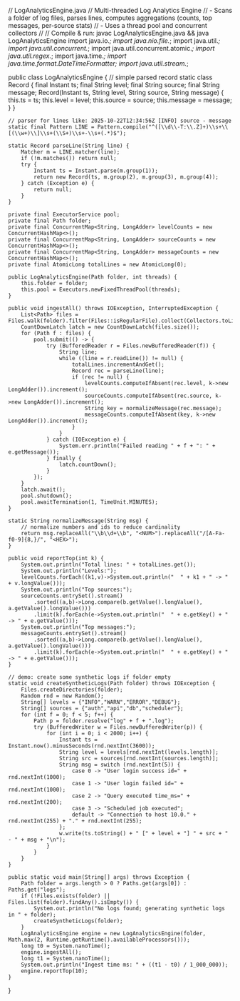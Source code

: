// LogAnalyticsEngine.java
// Multi-threaded Log Analytics Engine
// - Scans a folder of log files, parses lines, computes aggregations (counts, top messages, per-source stats)
// - Uses a thread pool and concurrent collectors
//
// Compile & run: javac LogAnalyticsEngine.java && java LogAnalyticsEngine <log-folder>
import java.io.*;
import java.nio.file.*;
import java.util.*;
import java.util.concurrent.*;
import java.util.concurrent.atomic.*;
import java.util.regex.*;
import java.time.*;
import java.time.format.DateTimeFormatter;
import java.util.stream.*;

public class LogAnalyticsEngine {
    // simple parsed record
    static class Record {
        final Instant ts;
        final String level;
        final String source;
        final String message;
        Record(Instant ts, String level, String source, String message) {
            this.ts = ts; this.level = level; this.source = source; this.message = message;
        }
    }

    // parser for lines like: 2025-10-22T12:34:56Z [INFO] source - message
    static final Pattern LINE = Pattern.compile("^([\\d\\-T:\\.Z]+)\\s+\\[(\\w+)\\]\\s+(\\S+)\\s+-\\s+(.*)$");

    static Record parseLine(String line) {
        Matcher m = LINE.matcher(line);
        if (!m.matches()) return null;
        try {
            Instant ts = Instant.parse(m.group(1));
            return new Record(ts, m.group(2), m.group(3), m.group(4));
        } catch (Exception e) {
            return null;
        }
    }

    private final ExecutorService pool;
    private final Path folder;
    private final ConcurrentMap<String, LongAdder> levelCounts = new ConcurrentHashMap<>();
    private final ConcurrentMap<String, LongAdder> sourceCounts = new ConcurrentHashMap<>();
    private final ConcurrentMap<String, LongAdder> messageCounts = new ConcurrentHashMap<>();
    private final AtomicLong totalLines = new AtomicLong(0);

    public LogAnalyticsEngine(Path folder, int threads) {
        this.folder = folder;
        this.pool = Executors.newFixedThreadPool(threads);
    }

    public void ingestAll() throws IOException, InterruptedException {
        List<Path> files = Files.walk(folder).filter(Files::isRegularFile).collect(Collectors.toList());
        CountDownLatch latch = new CountDownLatch(files.size());
        for (Path f : files) {
            pool.submit(() -> {
                try (BufferedReader r = Files.newBufferedReader(f)) {
                    String line;
                    while ((line = r.readLine()) != null) {
                        totalLines.incrementAndGet();
                        Record rec = parseLine(line);
                        if (rec != null) {
                            levelCounts.computeIfAbsent(rec.level, k->new LongAdder()).increment();
                            sourceCounts.computeIfAbsent(rec.source, k->new LongAdder()).increment();
                            String key = normalizeMessage(rec.message);
                            messageCounts.computeIfAbsent(key, k->new LongAdder()).increment();
                        }
                    }
                } catch (IOException e) {
                    System.err.println("Failed reading " + f + ": " + e.getMessage());
                } finally {
                    latch.countDown();
                }
            });
        }
        latch.await();
        pool.shutdown();
        pool.awaitTermination(1, TimeUnit.MINUTES);
    }

    static String normalizeMessage(String msg) {
        // normalize numbers and ids to reduce cardinality
        return msg.replaceAll("\\b\\d+\\b", "<NUM>").replaceAll("/[A-Fa-f0-9]{8,}/", "<HEX>");
    }

    public void reportTop(int k) {
        System.out.println("Total lines: " + totalLines.get());
        System.out.println("Levels:");
        levelCounts.forEach((k1,v)->System.out.println("  " + k1 + " -> " + v.longValue()));
        System.out.println("Top sources:");
        sourceCounts.entrySet().stream()
            .sorted((a,b)->Long.compare(b.getValue().longValue(), a.getValue().longValue()))
            .limit(k).forEach(e->System.out.println("  " + e.getKey() + " -> " + e.getValue()));
        System.out.println("Top messages:");
        messageCounts.entrySet().stream()
            .sorted((a,b)->Long.compare(b.getValue().longValue(), a.getValue().longValue()))
            .limit(k).forEach(e->System.out.println("  " + e.getKey() + " -> " + e.getValue()));
    }

    // demo: create some synthetic logs if folder empty
    static void createSyntheticLogs(Path folder) throws IOException {
        Files.createDirectories(folder);
        Random rnd = new Random();
        String[] levels = {"INFO","WARN","ERROR","DEBUG"};
        String[] sources = {"auth","api","db","scheduler"};
        for (int f = 0; f < 5; f++) {
            Path p = folder.resolve("log" + f + ".log");
            try (BufferedWriter w = Files.newBufferedWriter(p)) {
                for (int i = 0; i < 2000; i++) {
                    Instant ts = Instant.now().minusSeconds(rnd.nextInt(3600));
                    String level = levels[rnd.nextInt(levels.length)];
                    String src = sources[rnd.nextInt(sources.length)];
                    String msg = switch (rnd.nextInt(5)) {
                        case 0 -> "User login success id=" + rnd.nextInt(1000);
                        case 1 -> "User login failed id=" + rnd.nextInt(1000);
                        case 2 -> "Query executed time_ms=" + rnd.nextInt(200);
                        case 3 -> "Scheduled job executed";
                        default -> "Connection to host 10.0." + rnd.nextInt(255) + "." + rnd.nextInt(255);
                    };
                    w.write(ts.toString() + " [" + level + "] " + src + " - " + msg + "\n");
                }
            }
        }
    }

    public static void main(String[] args) throws Exception {
        Path folder = args.length > 0 ? Paths.get(args[0]) : Paths.get("logs");
        if (!Files.exists(folder) || Files.list(folder).findAny().isEmpty()) {
            System.out.println("No logs found; generating synthetic logs in " + folder);
            createSyntheticLogs(folder);
        }
        LogAnalyticsEngine engine = new LogAnalyticsEngine(folder, Math.max(2, Runtime.getRuntime().availableProcessors()));
        long t0 = System.nanoTime();
        engine.ingestAll();
        long t1 = System.nanoTime();
        System.out.println("Ingest time ms: " + ((t1 - t0) / 1_000_000));
        engine.reportTop(10);
    }
}
